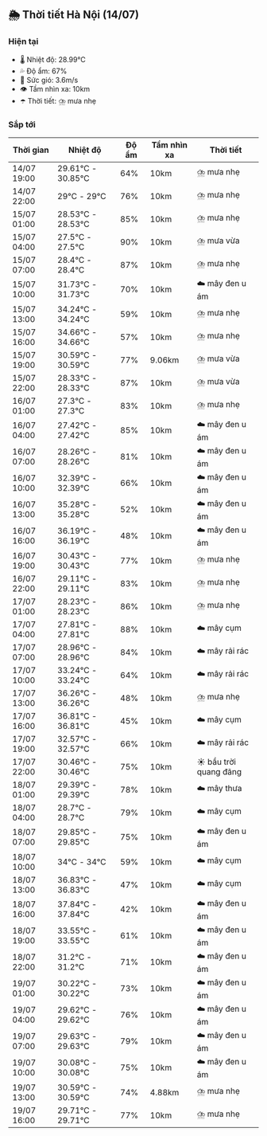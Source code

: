 ## 🌦️ Thời tiết Hà Nội (14/07)

### Hiện tại

- 🌡️ Nhiệt độ: 28.99℃
- 💦 Độ ẩm: 67%
- 💨 Sức gió: 3.6m/s
- 👁️ Tầm nhìn xa: 10km
- ☂️ Thời tiết: ⛈️ mưa nhẹ

### Sắp tới

| Thời gian | Nhiệt độ | Độ ẩm | Tầm nhìn xa | Thời tiết |
| --- | --- | --- | --- | --- |
| 14/07 19:00 | 29.61℃ - 30.85℃ | 64% | 10km | ⛈️ mưa nhẹ |
| 14/07 22:00 | 29℃ - 29℃ | 76% | 10km | ⛈️ mưa nhẹ |
| 15/07 01:00 | 28.53℃ - 28.53℃ | 85% | 10km | ⛈️ mưa nhẹ |
| 15/07 04:00 | 27.5℃ - 27.5℃ | 90% | 10km | ⛈️ mưa vừa |
| 15/07 07:00 | 28.4℃ - 28.4℃ | 87% | 10km | ⛈️ mưa nhẹ |
| 15/07 10:00 | 31.73℃ - 31.73℃ | 70% | 10km | ☁️ mây đen u ám |
| 15/07 13:00 | 34.24℃ - 34.24℃ | 59% | 10km | ⛈️ mưa nhẹ |
| 15/07 16:00 | 34.66℃ - 34.66℃ | 57% | 10km | ⛈️ mưa nhẹ |
| 15/07 19:00 | 30.59℃ - 30.59℃ | 77% | 9.06km | ⛈️ mưa vừa |
| 15/07 22:00 | 28.33℃ - 28.33℃ | 87% | 10km | ⛈️ mưa vừa |
| 16/07 01:00 | 27.3℃ - 27.3℃ | 83% | 10km | ⛈️ mưa nhẹ |
| 16/07 04:00 | 27.42℃ - 27.42℃ | 85% | 10km | ☁️ mây đen u ám |
| 16/07 07:00 | 28.26℃ - 28.26℃ | 81% | 10km | ☁️ mây đen u ám |
| 16/07 10:00 | 32.39℃ - 32.39℃ | 66% | 10km | ☁️ mây đen u ám |
| 16/07 13:00 | 35.28℃ - 35.28℃ | 52% | 10km | ☁️ mây đen u ám |
| 16/07 16:00 | 36.19℃ - 36.19℃ | 48% | 10km | ☁️ mây đen u ám |
| 16/07 19:00 | 30.43℃ - 30.43℃ | 77% | 10km | ⛈️ mưa nhẹ |
| 16/07 22:00 | 29.11℃ - 29.11℃ | 83% | 10km | ⛈️ mưa nhẹ |
| 17/07 01:00 | 28.23℃ - 28.23℃ | 86% | 10km | ⛈️ mưa nhẹ |
| 17/07 04:00 | 27.81℃ - 27.81℃ | 88% | 10km | ☁️ mây cụm |
| 17/07 07:00 | 28.96℃ - 28.96℃ | 84% | 10km | ☁️ mây rải rác |
| 17/07 10:00 | 33.24℃ - 33.24℃ | 64% | 10km | ☁️ mây rải rác |
| 17/07 13:00 | 36.26℃ - 36.26℃ | 48% | 10km | ⛈️ mưa nhẹ |
| 17/07 16:00 | 36.81℃ - 36.81℃ | 45% | 10km | ☁️ mây cụm |
| 17/07 19:00 | 32.57℃ - 32.57℃ | 66% | 10km | ☁️ mây rải rác |
| 17/07 22:00 | 30.46℃ - 30.46℃ | 75% | 10km | ☀️ bầu trời quang đãng |
| 18/07 01:00 | 29.39℃ - 29.39℃ | 78% | 10km | ☁️ mây thưa |
| 18/07 04:00 | 28.7℃ - 28.7℃ | 79% | 10km | ☁️ mây cụm |
| 18/07 07:00 | 29.85℃ - 29.85℃ | 75% | 10km | ☁️ mây đen u ám |
| 18/07 10:00 | 34℃ - 34℃ | 59% | 10km | ☁️ mây cụm |
| 18/07 13:00 | 36.83℃ - 36.83℃ | 47% | 10km | ☁️ mây cụm |
| 18/07 16:00 | 37.84℃ - 37.84℃ | 42% | 10km | ☁️ mây đen u ám |
| 18/07 19:00 | 33.55℃ - 33.55℃ | 61% | 10km | ☁️ mây đen u ám |
| 18/07 22:00 | 31.2℃ - 31.2℃ | 71% | 10km | ☁️ mây đen u ám |
| 19/07 01:00 | 30.22℃ - 30.22℃ | 73% | 10km | ☁️ mây đen u ám |
| 19/07 04:00 | 29.62℃ - 29.62℃ | 76% | 10km | ☁️ mây đen u ám |
| 19/07 07:00 | 29.63℃ - 29.63℃ | 79% | 10km | ☁️ mây đen u ám |
| 19/07 10:00 | 30.08℃ - 30.08℃ | 75% | 10km | ☁️ mây đen u ám |
| 19/07 13:00 | 30.59℃ - 30.59℃ | 74% | 4.88km | ⛈️ mưa nhẹ |
| 19/07 16:00 | 29.71℃ - 29.71℃ | 77% | 10km | ⛈️ mưa nhẹ |
